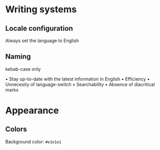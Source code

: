 # Writing systems
## Locale configuration
Always set the language to English

## Naming
  kebab-case only

  • Stay up-to-date with the latest information in English
  • Efficiency
    • Unnecesity of language-switch
    • Searchability
      • Absence of diacritical marks

# Appearance
## Colors
Background color: `#e1e1e1`
